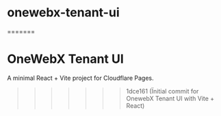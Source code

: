 
# onewebx-tenant-ui
=======
# OneWebX Tenant UI


A minimal React + Vite project for Cloudflare Pages.
>>>>>>> 1dce161 (Ïnitial commit for OnewebX Tenant UI with Vite + React)
